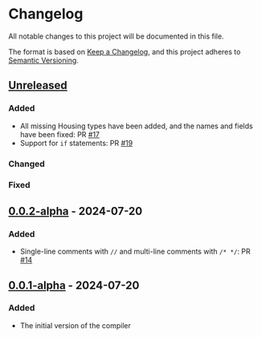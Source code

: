 # Changelog

All notable changes to this project will be documented in this file.

The format is based on [Keep a Changelog](https://keepachangelog.com/en/1.1.0/),
and this project adheres to [Semantic Versioning](https://semver.org/spec/v2.0.0.html).

## [Unreleased]

### Added

-   All missing Housing types have been added, and the names and fields have been fixed: PR [#17](https://github.com/Gusarich/housify/pull/17)
-   Support for `if` statements: PR [#19](https://github.com/Gusarich/housify/pull/19)

### Changed

### Fixed

## [0.0.2-alpha] - 2024-07-20

### Added

-   Single-line comments with `//` and multi-line comments with `/* */`: PR [#14](https://github.com/Gusarich/housify/pull/14)

## [0.0.1-alpha] - 2024-07-20

### Added

-   The initial version of the compiler

[unreleased]: https://github.com/Gusarich/housify/compare/v0.0.2-alpha...HEAD
[0.0.2-alpha]: https://github.com/Gusarich/housify/releases/tag/v0.0.2-alpha
[0.0.1-alpha]: https://github.com/Gusarich/housify/releases/tag/v0.0.1-alpha
